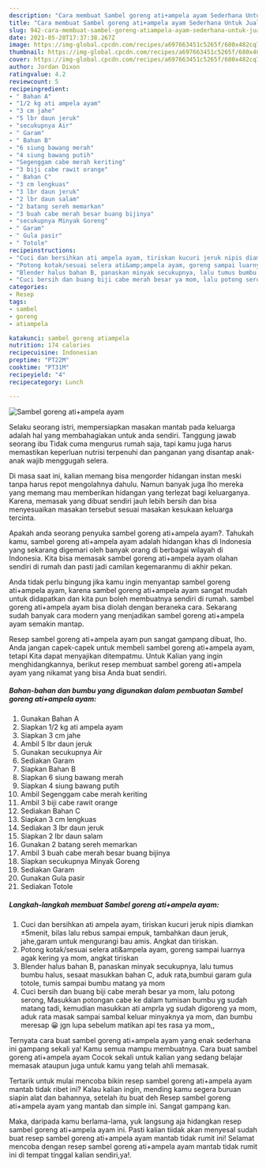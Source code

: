 ```yaml
---
description: "Cara membuat Sambel goreng ati+ampela ayam Sederhana Untuk Jualan"
title: "Cara membuat Sambel goreng ati+ampela ayam Sederhana Untuk Jualan"
slug: 942-cara-membuat-sambel-goreng-atiampela-ayam-sederhana-untuk-jualan
date: 2021-05-28T17:37:38.267Z
image: https://img-global.cpcdn.com/recipes/a697663451c5265f/680x482cq70/sambel-goreng-atiampela-ayam-foto-resep-utama.jpg
thumbnail: https://img-global.cpcdn.com/recipes/a697663451c5265f/680x482cq70/sambel-goreng-atiampela-ayam-foto-resep-utama.jpg
cover: https://img-global.cpcdn.com/recipes/a697663451c5265f/680x482cq70/sambel-goreng-atiampela-ayam-foto-resep-utama.jpg
author: Jordan Dixon
ratingvalue: 4.2
reviewcount: 5
recipeingredient:
- " Bahan A"
- "1/2 kg ati ampela ayam"
- "3 cm jahe"
- "5 lbr daun jeruk"
- "secukupnya Air"
- " Garam"
- " Bahan B"
- "6 siung bawang merah"
- "4 siung bawang putih"
- "Segenggam cabe merah keriting"
- "3 biji cabe rawit orange"
- " Bahan C"
- "3 cm lengkuas"
- "3 lbr daun jeruk"
- "2 lbr daun salam"
- "2 batang sereh memarkan"
- "3 buah cabe merah besar buang bijinya"
- "secukupnya Minyak Goreng"
- " Garam"
- " Gula pasir"
- " Totole"
recipeinstructions:
- "Cuci dan bersihkan ati ampela ayam, tiriskan kucuri jeruk nipis diamkan ±5menit, bilas lalu rebus sampai empuk, tambahkan daun jeruk, jahe,garam untuk mengurangi bau amis. Angkat dan tiriskan."
- "Potong kotak/sesuai selera ati&amp;ampela ayam, goreng sampai luarnya agak kering ya mom, angkat tiriskan"
- "Blender halus bahan B, panaskan minyak secukupnya, lalu tumus bumbu halus, sesaat masukkan bahan C, aduk rata,bumbui garam gula totole, tumis sampai bumbu matang ya mom"
- "Cuci bersih dan buang biji cabe merah besar ya mom, lalu potong serong, Masukkan potongan cabe ke dalam tumisan bumbu yg sudah matang tadi, kemudian masukkan ati amprla yg sudah digoreng ya mom, aduk rata masak sampai sambal keluar minyaknya ya mom, dan bumbu meresap 😀 jgn lupa sebelum matikan api tes rasa ya mom,,"
categories:
- Resep
tags:
- sambel
- goreng
- atiampela

katakunci: sambel goreng atiampela 
nutrition: 174 calories
recipecuisine: Indonesian
preptime: "PT22M"
cooktime: "PT31M"
recipeyield: "4"
recipecategory: Lunch

---
```



![Sambel goreng ati+ampela ayam](https://img-global.cpcdn.com/recipes/a697663451c5265f/680x482cq70/sambel-goreng-atiampela-ayam-foto-resep-utama.jpg)

Selaku seorang istri, mempersiapkan masakan mantab pada keluarga adalah hal yang membahagiakan untuk anda sendiri. Tanggung jawab seorang ibu Tidak cuma mengurus rumah saja, tapi kamu juga harus memastikan keperluan nutrisi terpenuhi dan panganan yang disantap anak-anak wajib menggugah selera.

Di masa  saat ini, kalian memang bisa mengorder hidangan instan meski tanpa harus repot mengolahnya dahulu. Namun banyak juga lho mereka yang memang mau memberikan hidangan yang terlezat bagi keluarganya. Karena, memasak yang dibuat sendiri jauh lebih bersih dan bisa menyesuaikan masakan tersebut sesuai masakan kesukaan keluarga tercinta. 



Apakah anda seorang penyuka sambel goreng ati+ampela ayam?. Tahukah kamu, sambel goreng ati+ampela ayam adalah hidangan khas di Indonesia yang sekarang digemari oleh banyak orang di berbagai wilayah di Indonesia. Kita bisa memasak sambel goreng ati+ampela ayam olahan sendiri di rumah dan pasti jadi camilan kegemaranmu di akhir pekan.

Anda tidak perlu bingung jika kamu ingin menyantap sambel goreng ati+ampela ayam, karena sambel goreng ati+ampela ayam sangat mudah untuk didapatkan dan kita pun boleh membuatnya sendiri di rumah. sambel goreng ati+ampela ayam bisa diolah dengan beraneka cara. Sekarang sudah banyak cara modern yang menjadikan sambel goreng ati+ampela ayam semakin mantap.

Resep sambel goreng ati+ampela ayam pun sangat gampang dibuat, lho. Anda jangan capek-capek untuk membeli sambel goreng ati+ampela ayam, tetapi Kita dapat menyajikan ditempatmu. Untuk Kalian yang ingin menghidangkannya, berikut resep membuat sambel goreng ati+ampela ayam yang nikamat yang bisa Anda buat sendiri.

<!--inarticleads1-->

##### Bahan-bahan dan bumbu yang digunakan dalam pembuatan Sambel goreng ati+ampela ayam:

1. Gunakan  Bahan A
1. Siapkan 1/2 kg ati ampela ayam
1. Siapkan 3 cm jahe
1. Ambil 5 lbr daun jeruk
1. Gunakan secukupnya Air
1. Sediakan  Garam
1. Siapkan  Bahan B
1. Siapkan 6 siung bawang merah
1. Siapkan 4 siung bawang putih
1. Ambil Segenggam cabe merah keriting
1. Ambil 3 biji cabe rawit orange
1. Sediakan  Bahan C
1. Siapkan 3 cm lengkuas
1. Sediakan 3 lbr daun jeruk
1. Siapkan 2 lbr daun salam
1. Gunakan 2 batang sereh memarkan
1. Ambil 3 buah cabe merah besar buang bijinya
1. Siapkan secukupnya Minyak Goreng
1. Sediakan  Garam
1. Gunakan  Gula pasir
1. Sediakan  Totole




<!--inarticleads2-->

##### Langkah-langkah membuat Sambel goreng ati+ampela ayam:

1. Cuci dan bersihkan ati ampela ayam, tiriskan kucuri jeruk nipis diamkan ±5menit, bilas lalu rebus sampai empuk, tambahkan daun jeruk, jahe,garam untuk mengurangi bau amis. Angkat dan tiriskan.
1. Potong kotak/sesuai selera ati&amp;ampela ayam, goreng sampai luarnya agak kering ya mom, angkat tiriskan
1. Blender halus bahan B, panaskan minyak secukupnya, lalu tumus bumbu halus, sesaat masukkan bahan C, aduk rata,bumbui garam gula totole, tumis sampai bumbu matang ya mom
1. Cuci bersih dan buang biji cabe merah besar ya mom, lalu potong serong, Masukkan potongan cabe ke dalam tumisan bumbu yg sudah matang tadi, kemudian masukkan ati amprla yg sudah digoreng ya mom, aduk rata masak sampai sambal keluar minyaknya ya mom, dan bumbu meresap 😀 jgn lupa sebelum matikan api tes rasa ya mom,,




Ternyata cara buat sambel goreng ati+ampela ayam yang enak sederhana ini gampang sekali ya! Kamu semua mampu membuatnya. Cara buat sambel goreng ati+ampela ayam Cocok sekali untuk kalian yang sedang belajar memasak ataupun juga untuk kamu yang telah ahli memasak.

Tertarik untuk mulai mencoba bikin resep sambel goreng ati+ampela ayam mantab tidak ribet ini? Kalau kalian ingin, mending kamu segera buruan siapin alat dan bahannya, setelah itu buat deh Resep sambel goreng ati+ampela ayam yang mantab dan simple ini. Sangat gampang kan. 

Maka, daripada kamu berlama-lama, yuk langsung aja hidangkan resep sambel goreng ati+ampela ayam ini. Pasti kalian tiidak akan menyesal sudah buat resep sambel goreng ati+ampela ayam mantab tidak rumit ini! Selamat mencoba dengan resep sambel goreng ati+ampela ayam mantab tidak rumit ini di tempat tinggal kalian sendiri,ya!.

